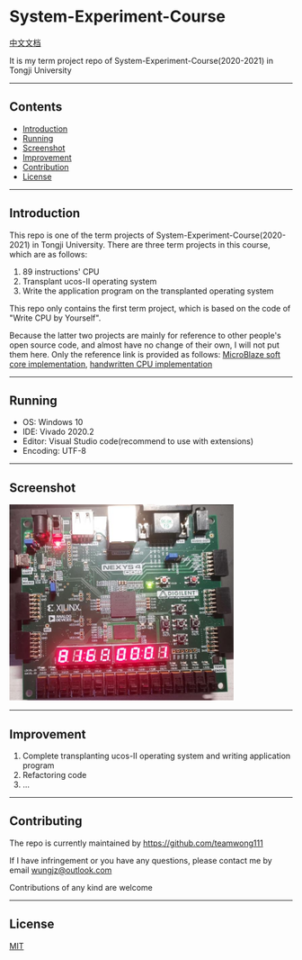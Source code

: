 # System-Experiment-Course

[中文文档](https://github.com/teamwong111/System-Experiment-Course/blob/main/README-cn.md)

It is my term project repo of System-Experiment-Course(2020-2021) in Tongji University

---

## Contents
- [Introduction](#Introduction)
- [Running](#Running)
- [Screenshot](#Screenshot)
- [Improvement](#Improvement)
- [Contribution](#Contribution)
- [License](#License)

---

## Introduction
This repo is one of the term projects of System-Experiment-Course(2020-2021) in Tongji University. There are three term projects in this course, which are as follows:

1. 89 instructions' CPU
2. Transplant ucos-II operating system
3. Write the application program on the transplanted operating system

This repo only contains the first term project, which is based on the code of "Write CPU by Yourself".

Because the latter two projects are mainly for reference to other people's open source code, and almost have no change of their own, I will not put them here. Only the reference link is provided as follows: [MicroBlaze soft core implementation]( https://github.com/SongSenWang/Xilinx-operation-system-migration), [handwritten CPU implementation](https://github.com/yufeiran/OpenMIPS)

---

## Running
- OS: Windows 10
- IDE: Vivado 2020.2
- Editor: Visual Studio code(recommend to use with extensions)
- Encoding: UTF-8

---

## Screenshot
![Validation](./resources/1.png)

---

## Improvement
1. Complete transplanting ucos-II operating system and writing application program
2. Refactoring code
3. ...

---

## Contributing
The repo is currently maintained by https://github.com/teamwong111

If I have infringement or you have any questions, please contact me by email wungjz@outlook.com

Contributions of any kind are welcome

---

## License

[MIT](https://github.com/teamwong111/System-Experiment-Course/blob/main/LICENSE)